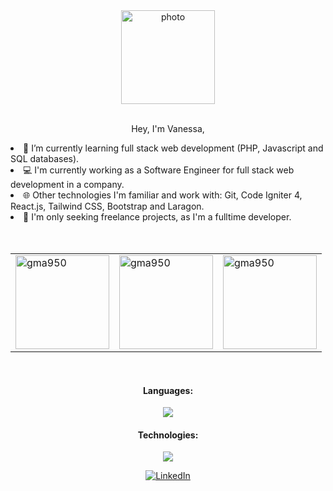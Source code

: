   <div align=center>
      <img src="https://github.com/vnsoff/vnsoff/blob/main/1686539384484%20(1).png" alt="photo" height="150">
  </div>
  <br>
  <div align=center>
  <p> Hey, I'm Vanessa, </p>
  </div>
  <div align=left>
  <li> 🚀 I’m currently learning full stack web development (PHP, Javascript and SQL databases).
  <li> 💻 I'm currently working as a Software Engineer for full stack web development in a company. </li>
  <li> 🌐 Other technologies I'm familiar and work with: Git, Code Igniter 4, React.js, Tailwind CSS, Bootstrap and Laragon. </li>
  <li> 💼 I'm only seeking freelance projects, as I'm a fulltime developer. </li>
  </div>
<br>
<br>
<table align="center">
  <td><img src="https://github-readme-stats.vercel.app/api/top-langs?username=vnsoff&show_icons=true&theme=dracula&locale=en&layout=compact" alt="gma950" height="150"/></td>
  <td><img src="https://github-readme-stats.vercel.app/api?username=vnsoff&show_icons=true&theme=dracula&locale=en" alt="gma950" height="150"/></td>
  <td><a href="https://git.io/streak-stats"><img src="https://streak-stats.demolab.com?user=vnsoff&show_icons=true&theme=dracula&locale=en&layout=compact" alt="gma950" height="150"/></a></td>
</table>
<br>
  <h4 align="center">Languages:</h4>
  <p align="center">
  <a href="https://skillicons.dev">
  <img src="https://skillicons.dev/icons?i=php,js,cs,html,css" />
  </a>
  </p>
  <h4 align="center">Technologies:</h4>
  <p align="center">
  <a href="https://skillicons.dev">
  <img src="https://skillicons.dev/icons?i=mysql,git,tailwind,react,vite" />
  </a>
  </p>
  <div align=center>
  <a href="https://www.linkedin.com/in/vnsoff/"><img src="https://img.shields.io/badge/Linkedin-0077b5?style=flat&logo=linkedin" alt="LinkedIn" /></a>
  </div>
